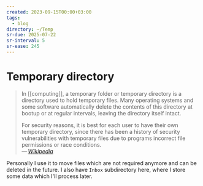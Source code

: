 ```yaml
---
created: 2023-09-15T00:00+03:00
tags:
  - blog
directory: ~/Temp
sr-due: 2025-07-22
sr-interval: 5
sr-ease: 245
---
```


# Temporary directory

> In [[computing]], a temporary folder or temporary directory is a directory used to hold temporary files. Many operating systems and some software automatically delete the contents of this directory at bootup or at regular intervals, leaving the directory itself intact.
>
> For security reasons, it is best for each user to have their own temporary directory, since there has been a history of security vulnerabilities with temporary files due to programs incorrect file permissions or race conditions.\
> — <cite>[Wikipedia](https://en.wikipedia.org/wiki/Temporary_folder)</cite>

Personally I use it to move files which are not required anymore and can be deleted in the future. I also have `Inbox` subdirectory here, where I store some data which I'll process later.
